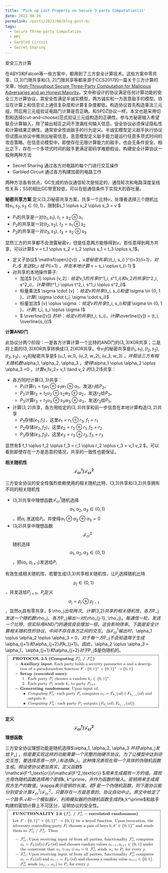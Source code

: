 ```yaml
---
title: 'Pick up Lost Property on Secure 3-party Computation(1)'
date: 2021-08-26
permalink: /posts/2021/08/blog-post-6/
tags:
  - Secure Three-party Computation
  - MPC
  - Garbled Circuit
  - Secret Sharing
---
```


安全三方计算

在ABY3和Falcon等一些方案中，都用到了三方安全计算技术。这些方案中零共享、(3,3)门限共享和(3, 2)门限共享等都来源于CCS2017的一篇关于三方计算的文章，[High-Throughput Secure Three-Party Computation for Malicious Adversaries and an Honest Majority](https://eprint.iacr.org/2016/944.pdf)。文中称设计的协议满足任何计算功能的安全三方计算协议，其安全性满足半诚实模型，两方诚实和一方恶意敌手的模型。协议在计算上和信息论上通信复杂度和计算复杂度都低。构造协议首先构造乘法三元组，然后用三元组验证电路门计算是否正确。和SPDZ协议一样，本文也是采用切割和选择(cut-and-choose)范式验证三元组构造的正确性。参与方秘密输入希望联合计算输入，除了输出相互之间不泄漏任何输入信息。安全协议必须保证隐私性和计算结果正确性。通常安全性由敌手的行为定义。半诚实模型定义敌手执行协议但试图从协议中推测出秘密信息，恶意模型定义敌手能力是运行任意多项式时间的攻击策略。在信息论模型中，即使存在无限计算能力的敌手，也会无条件安全。相比之下，存在一个多项式时间的敌手更满足密码学难题假设。构建安全计算协议一般用两种方法
- Secret Sharing 通过各方对电路的每个门进行交互操作
- Garbled Circuit 通过各方构建加密的电路工作
  
两种方法各有优点，GC生成的协议通信轮次是恒定的，通信轮次和电路深度呈线性关系；SS的相比GC带宽较低，可以在低通信条件下实现大的吞吐量。

**秘密共享方案**
定义(3,2)秘密共享方案，共享一个比特$v$，处理者选择三个随机比特$s_1, s_2, s_3 \in \{0,1 \}$，限制$s_1 \oplus s_2 \oplus s_3 = v $
- $P_1$的共享是一对$(t_1, s_1),\; t_1 = s_3 \oplus s_1$
- $P_2$的共享是一对$(t_2, s_2),\; t_2 = s_1 \oplus s_2$
- $P_3$的共享是一对$(t_3, s_3),\; t_3 = s_2 \oplus s_3$

显然三方的共享都不会泄露秘密$v$，但是任意两方能够得到$v$。若任意得到两方共享，可以计算$ v = t_1 \oplus s_2 = t_2 \oplus s_1 = t_3 \oplus s_1$。
* 定义子协议$ \mathsf{open}([v]) $，$v$是秘密共享$\{(t_i, s_i) \}^{i=3}_{i=1}$，对$P_i$ 发送$t_i $给$ P_{i+1} $，并在本地计算$ v = s_i \oplus t_{i-1} $
* 对共享的本地操作算子:
  * 加法$ [v_1] \oplus [v_2]$: 给定$v_1$的共享$(t^1_i, s^1_i)$和$v_2$的共享$(t^2_i, s^2_i)$，计算得$(t^1_i \oplus t^2_i, s^1_i \oplus s^2_i)$
  * 标量乘法$ \sigma \cdot [v] $：给定$v$的共享$(t_i, s_i)$和值$ \sigma \in \{0, 1 \}$，计算$( \sigma \cdot t_i, \sigma \cdot s_i)$
  * 标量加法$ [v] \oplus \sigma $：给定$v$的共享$(t_i, s_i)$和值$ \sigma \in \{0, 1 \}$，计算$( t_i, s_i \oplus \sigma )$
  * $ \overline{[v]} $的补：给定$v$的共享$(t_i, s_i)$，计算$\overline{[v]} = (t_i, \overline{s_i})$

**计算$\text{AND}$门**

此协议分两个阶段：一是各方计算计算一个比特的$\text{AND}$门的$(3,3)\mathsf{XOR}$共享；二是将上面的$(3,3)\mathsf{XOR}$共享转换成$(3,2)\mathsf{XOR}$共享。令$v_1$的秘密共享是$(t_1, s_1), (t_2, s_2), (t_3, s_3)$，$v_2$的秘密共享是$ (u_1, w_1), (u_2, w_2), (u_3, w_3) $，并假设三方有相关随机数$\alpha_1, \alpha_2, \alpha_3 $，使得$\alpha_1 \oplus \alpha_2 \oplus \alpha_3 =0 $，计算$v_1v_2= v_1 \land v_2 $的$(3,2)$共享：
- 各方同时计算$(3,3)$共享：
  - $P_1$计算$r_1 = t_1 u_1 \oplus s_1 w_1 \oplus \alpha_1$，发送$r_1$给$P_2$。
  - $P_2$计算$r_2 = t_2 u_2 \oplus s_2 w_2 \oplus \alpha_2$，发送$r_2$给$P_3$。
  - $P_3$计算$r_3 = t_3 u_3 \oplus s_3 w_3 \oplus \alpha_3$，发送$r_3$给$P_1$。
- 计算$(3,2)$共享，各方用给定的$(3,3)$共享和前一步信息在本地计算构造$(3,2)$共享
  - $P_1$存储$(e_1, f_1)$，这里$e_1 = r_1 \oplus r_3, \; f_1 = r_1$
  - $P_2$存储$(e_2, f_2)$，这里$e_2 = r_2 \oplus r_1, \; f_2 = r_2$
  - $P_3$存储$(e_3, f_3)$，这里$e_3 = r_3 \oplus r_2, \; f_3 = r_3$
      
显然有$ f_1 \oplus f_2 \oplus f_3 = r_1 \oplus r_2 \oplus r_3 = v_1 v_2 $，可以看到即使存在一方是恶意的情况，共享的一致性也能保证。

**相关随机性$$\mathcal{F^1_\text{cr}}/\mathcal{F^2_\text{cr}}$$**

三方安全协议的安全性强烈依赖使用的相关随机比特，(3,3)共享和(3,2)共享拥有不同的相关随机性
- (3,3)共享中理想函数$\mathcal{F^1_\text{cr}}$随机选择$$ \alpha_1, \alpha_2, \alpha_3 \in \{0,1 \}$$，把$\alpha_i$ 发送给$P_i$，并使得$\alpha_1 \oplus \alpha_2 \oplus \alpha_3 = 0$
- (3,2)共享中理想函数$$\mathcal{F^2_\text{cr}}$$ 随机选择 $$ \alpha_1, \alpha_2, \alpha_3 \in \{0,1 \}$$，把$( \alpha_i, \alpha_{i+1})$发送给$P_i$

有效生成相关随机性，若要生成(3,3)共享相关随机性，让$P_j$选择随机比特$$\rho _j \in \{0, 1 \}$$，并发送给$P_{j+1}$。$P_j$定义$$\alpha_j = \rho_j \oplus \rho_{j-1}$$，显然$\alpha_i$具有零共享，$ \rho_j$出现两次。计算$(3,2)$共享的相关随机性，各方$P_j$发送一个随机数$\rho_j$，各方$P_j$输出一对$(\rho_{j-1}, \rho_j)$。每通信一轮，发送一个比特，但实际用$$\text{AND}$$门的通信良会增加一倍，这会影响效率。下面是安全计算相关随机性的协议，中间不存在各方之间的交互。当$$\mathcal{F^1_\text{cr}}$$输出时，$\alpha_1 \oplus \alpha_2 \oplus \alpha_3 = 0$，对于每一方$P_j$不会知道用于生成$\alpha_{j+1}$和$\alpha_{j+2}$的$k_{j+1}$。因此，$\alpha_2 \oplus \alpha_3 = \alpha_1$，$\alpha_{j+1}$和$\alpha_{j+2}$对于$P_j$是伪随机的。
![](/images/3pc/com_proto.png)

**定义$$\mathcal{F^1_\text{cr}}/\mathcal{F^2_\text{cr}}$$理想函数** 

三方安全协议理想功能是随机选择$\alpha_1, \alpha_2, \alpha_3 $并将$\alpha_j$发给$ P_j $，但是要实现这样的功能需要一个完整的抛硬币协议。为了让模型中达到非交互性，要选择恶意一方$P_i$有选择$k_i$，这种情况表现在用一个具体的伪随机函数生成。假设使协议更加真实，定义函数$$ \mathcal{F^1_\text{cr}}/\mathcal{F^2_\text{cr}} $$用来生成腐败一方的值。腐败方用伪随机函数选择两个密钥$k, k^\prime$，并作为函数的输入。密钥用来生成腐败方生产的数值，$\kappa$表示密钥的长度。若$F$是一个伪随机函数，则下面协议能分别安全计算$$\mathcal{F^1_\text{cr}}/\mathcal{F^2_\text{cr}}$$，只要存在一方是恶意的，协议自动中止。原文中给定了一个敌手$$\mathcal{A}$$和一个模拟器$$\mathcal{S}$$，利用模拟器的伪随机函数生成的$k,k^\prime$和敌手构建的密钥计算上不可区分，证明协议的安全性。
![](/images/3pc/correlated_r.png)

